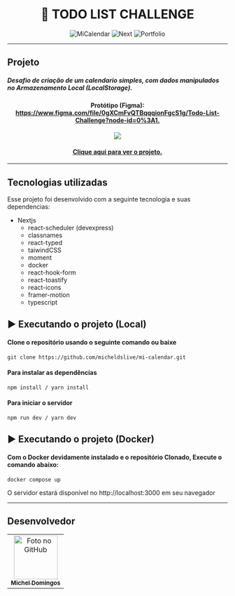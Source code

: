 <h1 align="center">
  📰 TODO LIST CHALLENGE
</h1>

<p align="center">
  <img alt="MiCalendar" src="https://img.shields.io/static/v1?label=mi&message=calendar&color=success&labelColor=grey">
  
  <img alt="Next" src="https://img.shields.io/static/v1?label=stack&message=nextjs&color=success&labelColor=grey">
  
  <img alt="Portfolio" src="https://img.shields.io/static/v1?label=portfolio&message=MICODE&color=success&labelColor=grey">
</p>

---

## Projeto

##### Desafio de criação de um calendario simples, com dados manipulados no Armazenamento Local (LocalStorage).

<h4 align="center">Protótipo (Figma): <a href="https://www.figma.com/file/0gXCmFvQTBqqqionFgcS1g/Todo-List-Challenge?node-id=0%3A1">https://www.figma.com/file/0gXCmFvQTBqqqionFgcS1g/Todo-List-Challenge?node-id=0%3A1.</a></h4>

<p align="center">
  <img src="https://github.com/micheldslive/mi-calendar/blob/main/public/demo.gif">
</p>

<h4 align="center"><a href="https://mi-calendar.vercel.app/">Clique aqui para ver o projeto.</a></h4>


---

## Tecnologias utilizadas
Esse projeto foi desenvolvido com a seguinte tecnologia e suas dependencias:

- Nextjs
    - react-scheduler (devexpress)
    - classnames
    - react-typed
    - taiwindCSS
    - moment
    - docker
    - react-hook-form
    - react-toastify
    - react-icons
    - framer-motion
    - typescript

## ▶️ Executando o projeto (Local)

#### Clone o repositório usando o seguinte comando ou baixe

```
git clone https://github.com/micheldslive/mi-calendar.git
```

#### Para instalar as dependências

```
npm install / yarn install
```

#### Para iniciar o servidor

```
npm run dev / yarn dev
```


## ▶️ Executando o projeto (Docker)

#### Com o Docker devidamente instalado e o repositório Clonado, Execute o comando abaixo:

```
docker compose up
```

O servidor estará disponível no http://localhost:3000 em seu navegador

---

## Desenvolvedor<br>
<table>
  <tr>
    <td align="center">
      <a href="https://github.com/micheldslive">
        <img src="https://avatars.githubusercontent.com/u/55795597?v=4" width="100" alt="Foto no GitHub"/><br>
        <sub>
          <b>Michel Domingos</b>
        </sub>
      </a>
    </td>
  </tr>
</table>